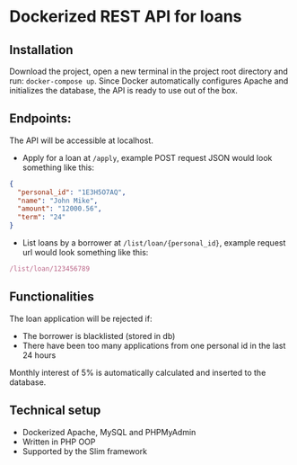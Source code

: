# Dockerized REST API for loans

## Installation

Download the project, open a new terminal in the project root directory and run: `docker-compose up`.
Since Docker automatically configures Apache and initializes the database, the API is ready to use out of the box. 

## Endpoints:

The API will be accessible at localhost.

* Apply for a loan at `/apply`, example POST request JSON would look something like this:
```json
{
  "personal_id": "1E3H5O7AQ",
  "name": "John Mike",
  "amount": "12000.56",
  "term": "24"
}
```

* List loans by a borrower at `/list/loan/{personal_id}`, example request url would look something like this:
```javascript
/list/loan/123456789
```

## Functionalities
The loan application will be rejected if:
* The borrower is blacklisted (stored in db)
* There have been too many applications from one personal id in the last 24 hours

Monthly interest of 5% is automatically calculated and inserted to the database.

## Technical setup
* Dockerized Apache, MySQL and PHPMyAdmin
* Written in PHP OOP
* Supported by the Slim framework
